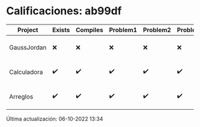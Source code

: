 # Calificaciones: ab99df
|Project|Exists|Compiles|Problem1|Problem2|Problem3|Extra|CommitHash|CommitDate|CheckDate|Comments|DueDate|Grade|
|-|-|-|-|-|-|-|-|-|-|-|-|-|
|GaussJordan|❌|❌|❌|❌|❌|❌|NA|NA|06-10-2022 13:34:05|No se encontró el archivo en PracticasCompuI/GaussJordan/GaussJordan.cpp|12-10-2022 21:00:00|5|
|Calculadora|✔️|✔️|✔️|✔️|✔️|❌|64bbb7082b038d2937b25d8a90478c74c01525ac|28-09-2022 22:27:45|28-09-2022 23:04:36|No sale con código diferente de cero con división entre cero|28-09-2022 21:00:00|10.0|
|Arreglos|✔️|✔️|✔️|✔️|✔️|✔️|6b9dc2a8982022bd39611ca622e247bf6494a4f3|05-10-2022 21:51:27|05-10-2022 21:59:47|¡Excelente trabajo!|05-10-2022 21:00:00|10.0|

Última actualización: 06-10-2022 13:34